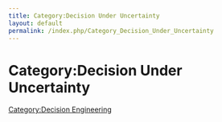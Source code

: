 ```yaml
---
title: Category:Decision Under Uncertainty
layout: default
permalink: /index.php/Category_Decision_Under_Uncertainty
---
```


# Category:Decision Under Uncertainty

[Category:Decision Engineering](Category_Decision_Engineering)
